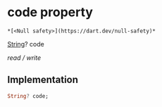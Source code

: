 


# code property




    *[<Null safety>](https://dart.dev/null-safety)*


[String](https://api.flutter.dev/flutter/dart-core/String-class.html)? code
  
_read / write_






## Implementation

```dart
String? code;


```







